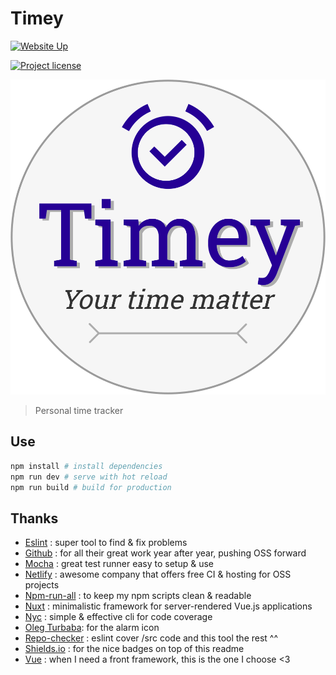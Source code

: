 # Timey

[![Website Up](https://img.shields.io/website/https/timey-tt.netlify.app.svg)](https://timey-tt.netlify.app)

[![Project license](https://img.shields.io/badge/license-GPL-blue)](https://github.com/NiceOrg/timey/blob/master/LICENSE)

![logo](docs/logo.svg)

> Personal time tracker

## Use

```bash
npm install # install dependencies
npm run dev # serve with hot reload
npm run build # build for production
```

## Thanks

- [Eslint](https://eslint.org) : super tool to find & fix problems
- [Github](https://github.com) : for all their great work year after year, pushing OSS forward
- [Mocha](https://github.com/mochajs/mocha) : great test runner easy to setup & use
- [Netlify](https://netlify.com) : awesome company that offers free CI & hosting for OSS projects
- [Npm-run-all](https://github.com/mysticatea/npm-run-all) : to keep my npm scripts clean & readable
- [Nuxt](https://github.com/nuxt/nuxt.js) : minimalistic framework for server-rendered Vue.js applications
- [Nyc](https://github.com/istanbuljs/nyc) : simple & effective cli for code coverage
- [Oleg Turbaba](https://www.iconfinder.com/icons/3507737/alarm_clock_iconoteka_on_time_timer_icon): for the alarm icon
- [Repo-checker](https://github.com/Shuunen/repo-checker) : eslint cover /src code and this tool the rest ^^
- [Shields.io](https://shields.io) : for the nice badges on top of this readme
- [Vue](https://vuejs.org) : when I need a front framework, this is the one I choose <3
